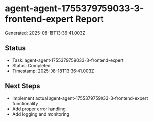 # agent-agent-1755379759033-3-frontend-expert Report

Generated: 2025-08-18T13:36:41.003Z

## Status
- Task: agent-agent-1755379759033-3-frontend-expert
- Status: Completed
- Timestamp: 2025-08-18T13:36:41.003Z

## Next Steps
- Implement actual agent-agent-1755379759033-3-frontend-expert functionality
- Add proper error handling
- Add logging and monitoring
